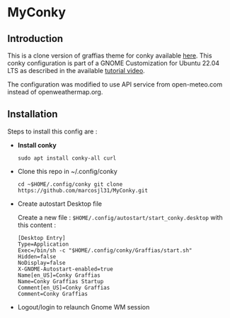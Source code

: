 # MyConky

## Introduction

This is a clone version of graffias theme for conky available 
[here](https://www.pling.com/p/1805660/). This conky configuration is part of 
a GNOME Customization for Ubuntu 22.04 LTS as described in the available 
[tutorial video](https://youtu.be/lXIb-1_H-mA).

The configuration was modified to use API service from open-meteo.com
instead of openweathermap.org.

## Installation

Steps to install this config are :

* **Install conky**

  `sudo apt install conky-all curl`

* Clone this repo in ~/.config/conky

  `cd ~$HOME/.config/conky
   git clone https://github.com/marcosjl31/MyConky.git`

* Create autostart Desktop file

  Create a new file : ``$HOME/.config/autostart/start_conky.desktop`` with this content :

  ``` 
  [Desktop Entry]
  Type=Application
  Exec=/bin/sh -c "$HOME/.config/conky/Graffias/start.sh"
  Hidden=false
  NoDisplay=false
  X-GNOME-Autostart-enabled=true
  Name[en_US]=Conky Graffias
  Name=Conky Graffias Startup
  Comment[en_US]=Conky Graffias
  Comment=Conky Graffias
  ```
* Logout/login to relaunch Gnome WM session
